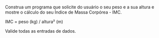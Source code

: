 Construa um programa que solicite do usuário o seu peso e a sua altura e mostre o cálculo do seu Índice de Massa Corpórea - IMC.

IMC = peso (kg) / altura² (m)

Valide todas as entradas de dados.